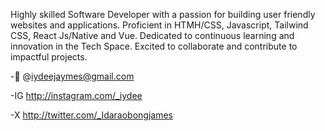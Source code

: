 Highly skilled Software Developer with a passion for building user friendly websites and applications. Proficient in HTMH/CSS, Javascript, Tailwind CSS, React Js/Native and Vue. Dedicated to continuous learning and innovation in the Tech Space. Excited to collaborate and contribute to impactful projects.

-📩 @iydeejaymes@gmail.com

-IG http://instagram.com/_iydee

-X http://twitter.com/_Idaraobongjames
